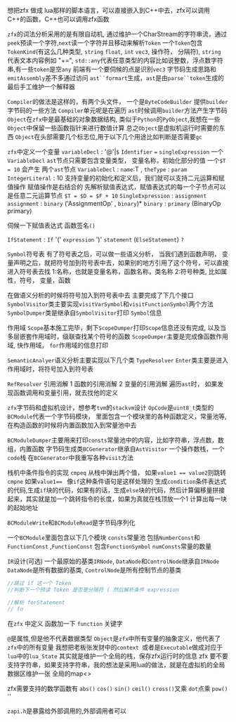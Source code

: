 想把zfx 做成 lua那样的脚本语言，可以直接嵌入到C++中去，zfx可以调用C++的函数，C++也可以调用zfx函数

`zfx`的词法分析采用的是有限自动机, 通过维护一个CharStream的字符串流，通过`peek`预读一个字符,`next`读一个字符并且移动来解析`Token`
一个`Token`包含`TokenKind`(有这么几种类型, `string` `float`, `int` `vec3`, 操作符， 分隔符), `string` 代表文本内容例如
"+=", `std::any`代表任意类型的内容比如说整数，浮点数字符串,有一些`token`是空`any`
前端有一个要伺候的点是识别`vec3`
字节码生成思路和`emitAssembly`差不多通过访问 `ast``formart`生成，`ast`是由`parse``token`生成的
最后手工维护一个解释器

`Compiler`的做法是这样的，有两个头文件， 一个是`ByteCodeBuilder` 提供`builder` 字节码的一些方法
`Compiler`单元呢是在遍历 `ast`时候调用`builder`方法产生字节码
`Object`在`zfx`中是最基础的对象数据结构, 类似于`Python`的`PyObject`,我想在一些`Object`中保留一些函数指针来进行数值计算
总之`Object`是虚拟机运行时需要的东西
`Object`在头部需要几个标志位,用于以下几个用途比如判断是否需要`gc`

`zfx`中定义一个变量 `variableDecl` : '@'|`$` `Identifier` `=` `singleExpression`
一个`VariableDecl` `ast`节点只需要包含变量类型， 变量名称，初始化部分的值
一个`$T = 10` 会产生 两个`ast`节点 `VariableDecl` : `name`:T , `theType` : `param`  `IntegerLiteral` : 10
支持变量的初始化和定义后，我们就可以支持二元运算和赋值操作
赋值操作是右结合的
先解析赋值表达式，赋值表达式的每一个子节点可以是任意二元运算节点
`$T = $D = $F + 10`
`SingleExpression` : `assignment`
`assignment` : `binary` ('AssignmentOp' , `binary`)*
`binary` : `primary` (BinaryOp primary) 

伺候一下赋值表达式
函数签名`()`

`IfStatement` :
`If` '(' `expression` ')' `statement` (`ElseStatement`) `?`

`Symbol`符号表
有了符号表之后，可以做一些语义分析， 当我们遇到函数声明， 变量声明之后，就把符号加到符号表中去，如果别的地方引用了这个符号，可以直接进入符号表去找
1:名称，也就是变量名称，函数名称，类名称
2:符号种类, 比如属性，符号， 变量，函数

在做语义分析的时候将符号加入到符号表中去
主要完成了下几个接口
`SymbolVisitor`类主要实现`visitVarSymbol`和`visitFunctionSymbol`两个方法
`SymbolDumper`类是继承自`SymbolVisitor`打印 `Symbol`信息

作用域
`Scope`基本施工完毕，剩下`ScopeDumper`打印`Scope`信息还没有完成, 以及当多层嵌套作用域时，级联查找某个符号的函数
`ScopeDumper`主要是完成像函数作用域, 快作用域， `for`作用域的信息打印

`SemanticAnalyer`语义分析主要实现以下几个类
`TypeResolver` 
`Enter`类主要是进入作用域时，将符号加入到符号表

`RefResolver` 
引用消解
1 函数的引用消解
2 变量的引用消解
遍历`ast`时， 如果发现函数调用和变量引用，就去找他的定义


`zfx`字节码和虚拟机设计，想参考`tvm`的`stackvm`设计
`OpCode`是`uint8_t`类型的
`BCModule`代表一个字节码模块， 里面包含一个模块里的各种函数定义，常量池等,在构造函数的时候将内置函数加入到常量池中去

`BCModuleDumper`主要用来打印`consts`常量池中的内容，比如字符串，浮点数，数组，内置函数
字节码生成类`BCGenerator`继承自`AstVisitor`
一个操作数栈，一个`code`栈
在`BCGenerator`中我重写各种`visit`方法

栈机中条件指令的实现
`cmpeq` 从栈中弹出两个值， 如果`value1 == value2`则跳转
`cmpne` 如果`value1== `
像`if`这种条件语句是这样处理的
生成`condition`条件表达式的代码,生成`if`块的代码，如果有的话，生成`else`块的代码，然后计算偏移量拼接起来，其实就是加一个跳转指令的长度，如果为真就在栈顶放一个1
计算出每一块的起始地址

`BCModuleWrite`和`BCModuleRead`是字节码序列化

一个`BCModule`里面包含以下几个模块
`consts`常量池 包括`NumberConst`和`FunctionConst` ,`FunctionConst` 包含`FunctionSymbol`
`numConsts`常量的数量



`IR`设计(可选)
一个最原始的基类`IRNode`, `DataNode`和`ControlNode`继承自`IRNode`
`DataNode`是所有数据的基类, `ControlNode`是所有控制节点的基类

```c++
//跳过 if 这一个 Token
//判断下一个预读 Token 是否是分隔符 ( 然后解析条件 expression

//解析 forStatement
// fo
```

在`zfx` 中定义 函数加一下 `function` 关键字

`@`是属性,但是他不代表数据类型
`Object`是`zfx`中所有变量的抽象定义，他代表了`zfx`中的所有变量
我想把老板张发财中的`context `或者是`Executable`做成对应于`lua`中的`lua_State`
其实就是维护一个全局的栈，保存zfx运行时的信息
zfx 要不要支持字符串，如果支持字符串，我的想法是采用lua的做法，就是在虚拟机的全局数据区维护一张
全局的map<>





zfx需要支持的数学函数有 `abs()` `cos()` `sin()` `ceil()`
`cross()`叉乘 `dot`点乘 `pow()` ''

`zapi.h`是暴露给外部调用的,外部调用者可以